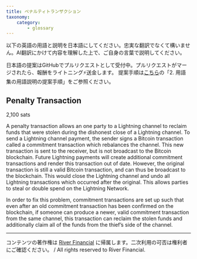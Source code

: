 ```yaml
---
title: ペナルティトランザクション
taxonomy:
    category:
        - glossary
---
```


以下の英語の用語と説明を日本語にしてください。忠実な翻訳でなくて構いません。AI翻訳にかけて内容を理解した上で、ご自身の言葉で説明してください。

日本語の提案はGitHubでプルリクエストとして受付中。プルリクエストがマージされたら、報酬をライトニング⚡️送金します。
提案手順は[こちら](https://github.com/lostinbitcoin/categories/wiki)の「2. 用語集の用語説明の提案手順」をご参照ください。

## Penalty Transaction
2,100 sats

A penalty transaction allows an one party to a Lightning channel to reclaim funds that were stolen during the dishonest close of a Lightning channel. To send a Lightning channel payment, the sender signs a Bitcoin transaction called a commitment transaction which rebalances the channel. This new transaction is sent to the receiver, but is not broadcast to the Bitcoin blockchain. Future Lightning payments will create additional commitment transactions and render this transaction out of date. However, the original transaction is still a valid Bitcoin transaction, and can thus be broadcast to the blockchain. This would close the Lightning channel and undo all Lightning transactions which occurred after the original. This allows parties to steal or double spend on the Lightning Network.

In order to fix this problem, commitment transactions are set up such that even after an old commitment transaction has been confirmed on the blockchain, if someone can produce a newer, valid commitment transaction from the same channel, this transaction can reclaim the stolen funds and additionally claim all of the funds from the thief’s side of the channel.

---
コンテンツの著作権は [River Financial](https://river.com/) に帰属します。二次利用の可否は権利者にご確認ください。 / All rights reserved to River Financial.
